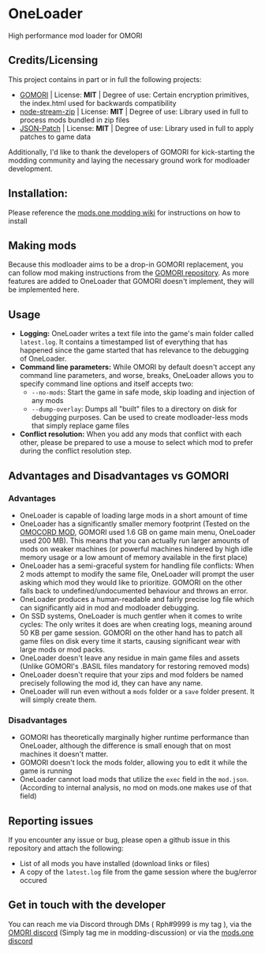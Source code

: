 # OneLoader
High performance mod loader for OMORI

## Credits/Licensing
This project contains in part or in full the following projects:

- [GOMORI](https://github.com/gilbert142/gomori) | License: **MIT** | Degree of use: Certain encryption primitives, the index.html used for backwards compatibility
- [node-stream-zip](https://github.com/antelle/node-stream-zip) | License: **MIT** | Degree of use: Library used in full to process mods bundled in zip files
- [JSON-Patch](https://github.com/Starcounter-Jack/JSON-Patch) | License: **MIT** | Degree of use: Library used in full to apply patches to game data

Additionally, I'd like to thank the developers of GOMORI for kick-starting the modding community and laying the necessary ground work for modloader development.

## Installation:
Please reference the [mods.one modding wiki](https://omori.wiki.mods.one/installing_oneloader) for instructions on how to install

## Making mods
Because this modloader aims to be a drop-in GOMORI replacement, you can follow mod making instructions from the [GOMORI repository](https://github.com/gilbert142/gomori). As more features are added to OneLoader that GOMORI doesn't implement, they will be implemented here.

## Usage
- **Logging:** OneLoader writes a text file into the game's main folder called `latest.log`. It contains a timestamped list of everything that has happened since the game started that has relevance to the debugging of OneLoader.
- **Command line parameters:** While OMORI by default doesn't accept any command line parameters, and worse, breaks, OneLoader allows you to specify command line options and itself accepts two:
  - `--no-mods`: Start the game in safe mode, skip loading and injection of any mods
  - `--dump-overlay`: Dumps all "built" files to a directory on disk for debugging purposes. Can be used to create modloader-less mods that simply replace game files
- **Conflict resolution:** When you add any mods that conflict with each other, please be prepared to use a mouse to select which mod to prefer during the conflict resolution step.

## Advantages and Disadvantages vs GOMORI
### Advantages
- OneLoader is capable of loading large mods in a short amount of time
- OneLoader has a significantly smaller memory footprint (Tested on the [OMOCORD MOD](https://mods.one/mod/omocord), GOMORI used 1.6 GB on game main menu, OneLoader used 200 MB). This means that you can actually run larger amounts of mods on weaker machines (or powerful machines hindered by high idle memory usage or a low amount of memory available in the first place)
- OneLoader has a semi-graceful system for handling file conflicts: When 2 mods attempt to modify the same file, OneLoader will prompt the user asking which mod they would like to prioritize. GOMORI on the other falls back to undefined/undocumented behaviour and throws an error.
- OneLoader produces a human-readable and fairly precise log file which can significantly aid in mod and modloader debugging.
- On SSD systems, OneLoader is much gentler when it comes to write cycles: The only writes it does are when creating logs, meaning around 50 KB per game session. GOMORI on the other hand has to patch all game files on disk every time it starts, causing significant wear with large mods or mod packs.
- OneLoader doesn't leave any residue in main game files and assets (Unlike GOMORI's .BASIL files mandatory for restoring removed mods)
- OneLoader doesn't require that your zips and mod folders be named precisely following the mod id, they can have any name.
- OneLoader will run even without a `mods` folder or a `save` folder present. It will simply create them.

### Disadvantages
- GOMORI has theoretically marginally higher runtime performance than OneLoader, although the difference is small enough that on most machines it doesn't matter.
- GOMORI doesn't lock the mods folder, allowing you to edit it while the game is running
- OneLoader cannot load mods that utilize the `exec` field in the `mod.json`. (According to internal analysis, no mod on mods.one makes use of that field)

## Reporting issues
If you encounter any issue or bug, please open a github issue in this repository and attach the following:
- List of all mods you have installed (download links or files)
- A copy of the `latest.log` file from the game session where the bug/error occured

## Get in touch with the developer
You can reach me via Discord through DMs ( Rph#9999 is my tag ), via the [OMORI discord](https://discord.gg/omori) (Simply tag me in modding-discussion) or via the [mods.one discord](https://discord.gg/EDTMF85Hnp)
